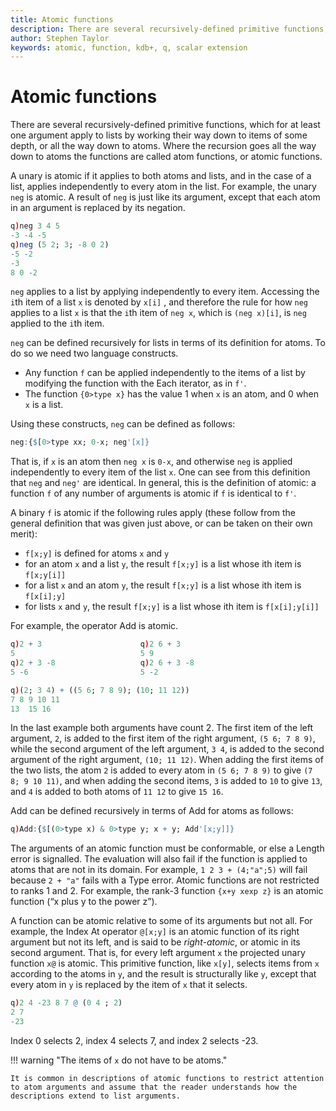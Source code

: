```yaml
---
title: Atomic functions
description: There are several recursively-defined primitive functions, which for at least one argument apply to lists by working their way down to items of some depth, or all the way down to atoms. Where the recursion goes all the way down to atoms the functions are called atom functions, or atomic functions.
author: Stephen Taylor
keywords: atomic, function, kdb+, q, scalar extension
---
```

# Atomic functions





There are several recursively-defined primitive functions, which for at least one argument apply to lists by working their way down to items of some depth, or all the way down to atoms. Where the recursion goes all the way down to atoms the functions are called atom functions, or atomic functions.

A unary is atomic if it applies to both atoms and lists, and in the case of a list, applies independently to every atom in the list. For example, the unary `neg` is atomic. A result of `neg` is just like its argument, except that each atom in an argument is replaced by its negation. 

```q
q)neg 3 4 5
-3 -4 -5
q)neg (5 2; 3; -8 0 2)
-5 -2
-3
8 0 -2
```

`neg` applies to a list by applying independently to every item. Accessing the `i`th item of a list `x` is denoted by `x[i]` , and therefore the rule for how `neg` applies to a list `x` is that the `i`th item of `neg x`, which is `(neg x)[i]`, is `neg` applied to the `i`th item.

`neg` can be defined recursively for lists in terms of its definition for atoms. To do so we need two language constructs. 

-   Any function `f` can be applied independently to the items of a list by modifying the function with the Each iterator, as in `f'`. 
-   The function `{0>type x}` has the value 1 when `x` is an atom, and 0 when `x` is a list. 

Using these constructs, `neg` can be defined as follows:

```q
neg:{$[0>type xx; 0-x; neg'[x]}
```

That is, if `x` is an atom then `neg x` is `0-x`, and otherwise `neg` is applied independently to every item of the list `x`. One can see from this definition that `neg` and `neg'` are identical. In general, this is the definition of atomic: a function `f` of any number of arguments is atomic if `f` is identical to `f'`.

A binary `f` is atomic if the following rules apply (these follow from the general definition that was given just above, or can be taken on their own merit):

-   `f[x;y]` is defined for atoms `x` and `y`
-   for an atom `x` and a list `y`, the result `f[x;y]` is a list whose ith item is `f[x;y[i]]`
-   for a list `x` and an atom `y`, the result `f[x;y]` is a list whose ith item is `f[x[i];y]`
-   for lists `x` and `y`, the result `f[x;y]` is a list whose ith item is
`f[x[i];y[i]]`

For example, the operator Add is atomic.

```q
q)2 + 3                      q)2 6 + 3 
5                            5 9
q)2 + 3 -8                   q)2 6 + 3 -8 
5 -6                         5 -2

q)(2; 3 4) + ((5 6; 7 8 9); (10; 11 12))
7 8 9 10 11
13  15 16
```

In the last example both arguments have count 2. The first item of the left argument, `2`, is added to the first item of the right argument, `(5 6; 7 8 9)`, while the second argument of the left argument, `3 4`, is added to the second argument of the right argument, `(10; 11 12)`. When adding the first items of the two lists, the atom `2` is added to every atom in `(5 6; 7 8 9)` to give `(7 8; 9 10 11)`, and when adding the second items, `3` is added to `10` to give `13`, and `4` is added to both atoms of `11 12` to give `15 16`.

Add can be defined recursively in terms of Add for atoms as follows:

```q
q)Add:{$[(0>type x) & 0>type y; x + y; Add'[x;y]]}
```

The arguments of an atomic function must be conformable, or else a Length error is signalled. The evaluation will also fail if the function is applied to atoms that are not in its domain. For example, `1 2 3 + (4;"a";5)` will fail because `2 + "a"` fails with a Type error. Atomic functions are not restricted to ranks 1 and 2. For example, the rank-3 function `{x+y xexp z}` is an atomic function (“x plus y to the power z”).

A function can be atomic relative to some of its arguments but not all. For example, the Index At operator `@[x;y]` is an atomic function of its right argument but not its left, and is said to be _right-atomic_, or atomic in its second argument. That is, for every left argument `x` the projected unary function `x@` is atomic. This primitive function, like `x[y]`, selects items from `x` according to the atoms in `y`, and the result is structurally like `y`, except that every atom in `y` is replaced by the item of `x` that it selects. 

```q
q)2 4 -23 8 7 @ (0 4 ; 2)
2 7
-23
```

Index 0 selects 2, index 4 selects 7, and index 2 selects -23. 

!!! warning "The items of `x` do not have to be atoms."

    It is common in descriptions of atomic functions to restrict attention to atom arguments and assume that the reader understands how the descriptions extend to list arguments.


